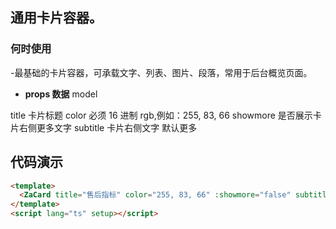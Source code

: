 ## 通用卡片容器。

### 何时使用

-最基础的卡片容器，可承载文字、列表、图片、段落，常用于后台概览页面。

- **props 数据** model

title 卡片标题
color 必须 16 进制 rgb,例如：255, 83, 66
showmore 是否展示卡片右侧更多文字
subtitle 卡片右侧文字 默认更多

## 代码演示

```html
<template>
  <ZaCard title="售后指标" color="255, 83, 66" :showmore="false" subtitle="更多"> {{slot}} </ZaCard>
</template>
<script lang="ts" setup></script>
```
